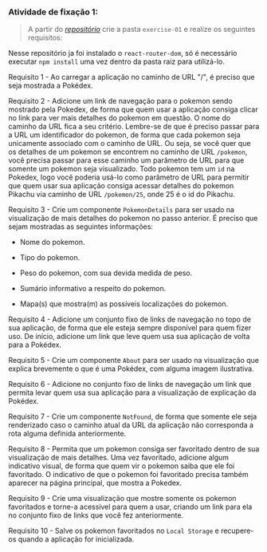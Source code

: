###  Atividade de fixação 1:
> A partir do _[repositório](https://github.com/tryber/exercise-pokedex-router)_ crie a pasta `exercise-01` e realize os seguintes requisitos:

Nesse repositório ja foi instalado o `react-router-dom`, só é necessário executar `npm install` uma vez dentro da pasta raiz para utilizá-lo.

Requisito 1 - Ao carregar a aplicação no caminho de URL "/", é preciso que seja mostrada a Pokédex.

Requisito 2 - Adicione um link de navegação para o pokemon sendo mostrado pela Pokedex, de forma que quem usar a aplicação consiga clicar no link para ver mais detalhes do pokemon em questão. O nome do caminho da URL fica a seu critério. Lembre-se de que é preciso passar para a URL um identificador do pokemon, de forma que cada pokemon seja unicamente associado com o caminho de URL. Ou seja, se você quer que os detalhes de um pokemon se encontrem no caminho de URL `/pokemon`, você precisa passar para esse caminho um parâmetro de URL para que somente um pokemon seja visualizado. Todo pokemon tem um `id` na Pokedex, logo você poderia usá-lo como parâmetro de URL para permitir que quem usar sua aplicação consiga acessar detalhes do pokemon Pikachu via caminho de URL `/pokemon/25`, onde 25 é o id do Pikachu.

Requisito 3 - Crie um componente `PokemonDetails` para ser usado na visualização de mais detalhes do pokemon no passo anterior. É preciso que sejam mostradas as seguintes informações:

* Nome do pokemon.

* Tipo do pokemon.

* Peso do pokemon, com sua devida medida de peso.

* Sumário informativo a respeito do pokemon.

* Mapa(s) que mostra(m) as possíveis localizações do pokemon.

Requisito 4 - Adicione um conjunto fixo de links de navegação no topo de sua aplicação, de forma que ele esteja sempre disponível para quem fizer uso. De início, adicione um link que leve quem usa sua aplicação de volta para a Pokédex.

Requisito 5 - Crie um componente `About` para ser usado na visualização que explica brevemente o que é uma Pokédex, com alguma imagem ilustrativa.

Requisito 6 - Adicione no conjunto fixo de links de navegação um link que permita levar quem usa sua aplicação para a visualização de explicação da Pokédex.

Requisito 7 - Crie um componente `NotFound`, de forma que somente ele seja renderizado caso o caminho atual da URL da aplicação não corresponda a rota alguma definida anteriormente.

Requisito 8 - Permita que um pokemon consiga ser favoritado dentro de sua visualização de mais detalhes. Uma vez favoritado, adicione algum indicativo visual, de forma que quem vir o pokemon saiba que ele foi favoritado. O indicativo de que o pokemon foi favoritado precisa também aparecer na página principal, que mostra a Pokedex.

Requisito 9 - Crie uma visualização que mostre somente os pokemon favoritados e torne-a acessível para quem a usar, criando um link para ela no conjunto fixo de links que você fez anteriormente.

Requisito 10 - Salve os pokemon favoritados no `Local Storage` e recupere-os quando a aplicação for inicializada.

